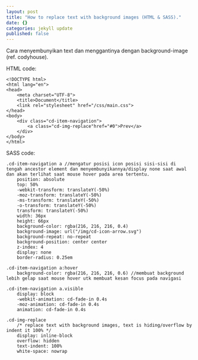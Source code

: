 ```yaml
---
layout: post
title: "How to replace text with background images (HTML & SASS)."
date: {}
categories: jekyll update
published: false
---
```


Cara menyembunyikan text dan menggantinya dengan background-image 
(ref. codyhouse).

HTML code:

    <!DOCTYPE html>
    <html lang="en">
    <head>
        <meta charset="UTF-8">
        <title>Document</title>
        <link rel="stylesheet" href="/css/main.css">
    </head>
    <body>
        <div class="cd-item-navigation">
            <a class="cd-img-replace"href="#0">Prev</a>
        </div>
    </body>
    </html>

SASS code:

    .cd-item-navigation a //mengatur posisi icon posisi sisi-sisi di tengah ancestor element dan menyembunyikannya/display none saat awal dan akan terlihat saat mouse hover pada area tertentu.
        position: absolute
        top: 50%
        -webkit-transform: translateY(-50%)
        -moz-transform: translateY(-50%)
        -ms-transform: translateY(-50%)
        -o-transform: translateY(-50%)
        transform: translateY(-50%)
        width: 36px
        height: 66px
        background-color: rgba(216, 216, 216, 0.4)
        background-image: url("/img/cd-icon-arrow.svg")
        background-repeat: no-repeat
        background-position: center center
        z-index: 4
        display: none
        border-radius: 0.25em

    .cd-item-navigation a:hover
        background-color: rgba(216, 216, 216, 0.6) //membuat background lebih gelap saat mouse hover utk membuat kesan focus pada navigasi

    .cd-item-navigation a.visible
        display: block
        -webkit-animation: cd-fade-in 0.4s
        -moz-animation: cd-fade-in 0.4s
        animation: cd-fade-in 0.4s

    .cd-img-replace 
        /* replace text with background images, text is hiding/overflow by indent it 100% */
        display: inline-block
        overflow: hidden
        text-indent: 100%
        white-space: nowrap

[jekyll]:      http://jekyllrb.com
[jekyll-gh]:   https://github.com/jekyll/jekyll
[jekyll-help]: https://github.com/jekyll/jekyll-help
